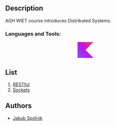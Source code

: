 <!-- <img width="100%" src="assets/banner.gif"> -->

## Description

AGH WIET course introduces Distributed Systems.

<h3 align="left">Languages and Tools:</h3>
<p align="center">
<img height="50" src="https://raw.githubusercontent.com/github/explore/4479d2a2c854198cb00160f8593519c14dc3b905/topics/kotlin/kotlin.png" />
</p>

## List

1. [RESTful](https://github.com/lawos98/Distributed_systems/tree/RESTful)
2. [Sockets](https://github.com/lawos98/Distributed_systems/tree/Sockets)

## Authors

- [Jakub Spólnik](https://github.com/lawos98)
